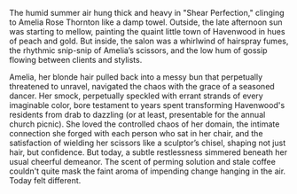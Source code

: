 The humid summer air hung thick and heavy in "Shear Perfection," clinging to Amelia Rose Thornton like a damp towel. Outside, the late afternoon sun was starting to mellow, painting the quaint little town of Havenwood in hues of peach and gold. But inside, the salon was a whirlwind of hairspray fumes, the rhythmic snip-snip of Amelia’s scissors, and the low hum of gossip flowing between clients and stylists.

Amelia, her blonde hair pulled back into a messy bun that perpetually threatened to unravel, navigated the chaos with the grace of a seasoned dancer. Her smock, perpetually speckled with errant strands of every imaginable color, bore testament to years spent transforming Havenwood's residents from drab to dazzling (or at least, presentable for the annual church picnic). She loved the controlled chaos of her domain, the intimate connection she forged with each person who sat in her chair, and the satisfaction of wielding her scissors like a sculptor’s chisel, shaping not just hair, but confidence. But today, a subtle restlessness simmered beneath her usual cheerful demeanor. The scent of perming solution and stale coffee couldn't quite mask the faint aroma of impending change hanging in the air. Today felt different.
